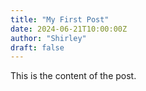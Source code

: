```yaml
---
title: "My First Post"
date: 2024-06-21T10:00:00Z
author: "Shirley"
draft: false
---
```


This is the content of the post.

